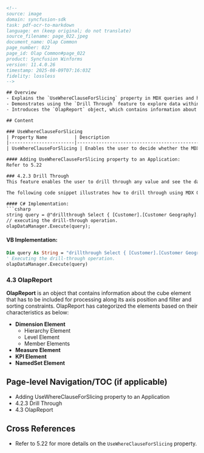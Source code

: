 ```html
<!-- 
source: image
domain: syncfusion-sdk
task: pdf-ocr-to-markdown
language: en (keep original; do not translate)
source_filename: page_022.jpeg
document_name: Olap Common
page_number: 022
page_id: Olap Common#page_022
product: Syncfusion Winforms
version: 11.4.0.26
timestamp: 2025-08-09T07:16:03Z
fidelity: lossless
-->

## Overview
- Explains the `UseWhereClauseForSlicing` property in MDX queries and how it affects slicing operations.
- Demonstrates using the `Drill Through` feature to explore data within the cube.
- Introduces the `OlapReport` object, which contains information about cube elements for processing with filters and sorting constraints.

## Content

### UseWhereClauseForSlicing
| Property Name          | Description                                                                                                                                 | Server side | Type    | Default |
|------------------------|---------------------------------------------------------------------------------------------------------------------------------------------|-------------|---------|---------|
| UseWhereClauseForSlicing | Enables the user to decide whether the MDX Query Parser Engine should consider the 'Where' or 'Select' clause for slicing operation. | Server side | Boolean | ----    |

#### Adding UseWhereClauseForSlicing property to an Application:
Refer to 5.22

### 4.2.3 Drill Through
This feature enables the user to drill through any value and see the data which formed the value.

The following code snippet illustrates how to drill through using MDX Query in OlapDataManager:

#### C# Implementation:
```csharp
string query = @"drillthrough Select { [Customer].[Customer Geography].[Country].[Australia] } on 0, { [Date].[Fiscal].[Fiscal Year].[2002] } on 1 from [Adventure Works] Where [Internet Sales Amount]";
// executing the drill-through operation.
olapDataManager.Execute(query);
```

#### VB Implementation:
```vb
Dim query As String = "drillthrough Select { [Customer].[Customer Geography].[Country].[Australia] } on 0, { [Date].[Fiscal].[Fiscal Year].[2002] } on 1 from [Adventure Works] Where [Internet Sales Amount]"
' Executing the drill-through operation.
olapDataManager.Execute(query)
```

### 4.3 OlapReport
**OlapReport** is an object that contains information about the cube element that has to be included for processing along its axis position and filter and sorting constraints. OlapReport has categorized the elements based on their characteristics as below:
- **Dimension Element**
  - Hierarchy Element
  - Level Element
  - Member Elements
- **Measure Element**
- **KPI Element**
- **NamedSet Element**

## Page-level Navigation/TOC (if applicable)
- Adding UseWhereClauseForSlicing property to an Application
- 4.2.3 Drill Through
- 4.3 OlapReport

## Cross References
- Refer to 5.22 for more details on the `UseWhereClauseForSlicing` property.

<!-- tags: [OlapCommon, MDX Queries, Drill Through, OlapReport, Filters, Sorting Constraints, Dimension Elements, Measure Elements, KPI Elements, NamedSet Elements, Syncfusion Winforms, 11.4.0.26] keywords: [MDX, Cube, Drill Through, OlapDataManager, OlapReport, Dimension Element, Measure Element, KPI, NamedSet Element] -->
```